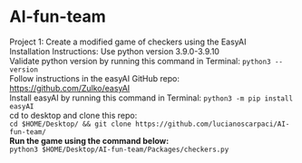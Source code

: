 # AI-fun-team
Project 1:
Create a modified game of checkers using the EasyAI \
Installation Instructions:
Use python version 3.9.0-3.9.10 \
Validate python version by running this command in Terminal:
```python3 --version``` \
Follow instructions in the easyAI GitHub repo: https://github.com/Zulko/easyAI \
Install easyAI by running this command in Terminal:
```python3 -m pip install easyAI``` \
cd to desktop and clone this repo: \
```cd $HOME/Desktop/ && git clone https://github.com/lucianoscarpaci/AI-fun-team/``` \
**Run the game using the command below:** \
```python3 $HOME/Desktop/AI-fun-team/Packages/checkers.py```



